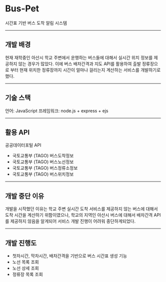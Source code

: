 # Bus-Pet
시간표 기반 버스 도착 알림 시스템
***
## 개발 배경
현재 재학중인 아산시 학교 주변에서 운행하는 버스들에 대해서 실시간 위치 정보를 제공하지 않는 경우가 많았다.
이에 버스 배차간격과 지도 API를 활용하여 출발 정류장으로 부터 현재 위치한 정류장까지 시간이 얼마나 걸리는지 계산하는 서비스를 개발하기로 했다.
***
## 기술 스택
언어: JavaScript
프레임워크: node.js + express + ejs
***
## 활용 API
공공데이터포털 API
* 국토교통부 (TAGO) 버스도착정보
* 국토교통부 (TAGO) 버스노선정보
* 국토교통부 (TAGO) 버스정류소정보
* 국토교통부 (TAGO) 버스위치정보
***
## 개발 중단 이유
개발을 시작했던 이유는 학교 주변 실시간 도착 서비스를 제공하지 않는 버스에 대해서 도착 시간을 계산하기 위함이였으나,
학교의 지역인 아산시 버스에 대해서 배차간격 API를 제공하지 않음을 알게되어 서비스 개발 진행이 어려워 중단하게되었다.
***
## 개발 진행도
* 첫차시간, 막차시간, 배차간격을 기반으로 버스 시간표 생성 기능
* 노선 목록 조회
* 노선 상세 조회
* 정류장 목록 조회

